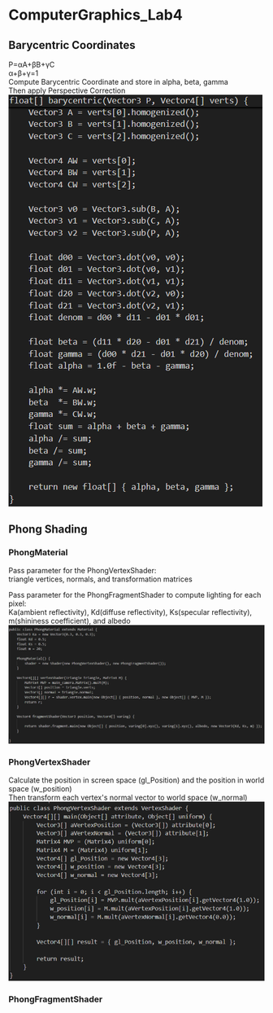 # ComputerGraphics_Lab4

## Barycentric Coordinates
P=αA+βB+γC  
α+β+γ=1  
Compute Barycentric Coordinate and store in alpha, beta, gamma  
Then apply Perspective Correction  
![alt text](image.png)  

## Phong Shading
### PhongMaterial 
Pass parameter for the PhongVertexShader:  
triangle vertices, normals, and transformation matrices  
  
Pass parameter for the PhongFragmentShader to compute lighting for each pixel:  
Ka(ambient reflectivity), Kd(diffuse reflectivity), Ks(specular reflectivity), m(shininess coefficient), and albedo  
![alt text](image-1.png)  

### PhongVertexShader
Calculate the position in screen space (gl_Position) and the position in world space (w_position)  
Then transform each vertex's normal vector to world space (w_normal)  
![alt text](image-2.png)  

### PhongFragmentShader




